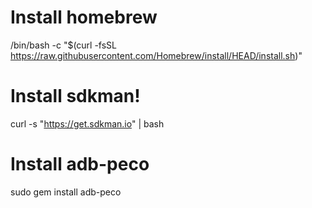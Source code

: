 # Install homebrew
/bin/bash -c "$(curl -fsSL https://raw.githubusercontent.com/Homebrew/install/HEAD/install.sh)"

# Install sdkman!
curl -s "https://get.sdkman.io" | bash

# Install adb-peco
sudo gem install adb-peco

